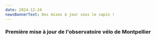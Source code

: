 ```yaml
---
date: 2024-12-24
newsBannerText: Des mises à jour sous le sapin !
---
```


### Première mise à jour de l'observatoire vélo de Montpellier

<!-- BROUILLON - puiser là-dedans pour rédiger un truc intelligible une fois que tout sera OK



ajout des liens directs tronçon par tronçon

MAJ sur l'anneau vélo (travaux finis) et FIX mineurs

MAJ sur la véloligne B (annonce travaux RM65 avec visuel)


-->